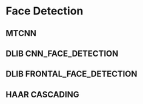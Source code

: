 # Face Detection

## MTCNN

## DLIB CNN_FACE_DETECTION

## DLIB FRONTAL_FACE_DETECTION

## HAAR CASCADING
